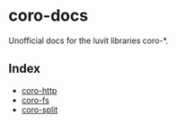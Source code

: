 # coro-docs

Unofficial docs for the luvit libraries coro-*.

## Index

- [coro-http](https://bilal2453.github.io/coro-docs/docs/coro-http.html)
- [coro-fs](https://bilal2453.github.io/coro-docs/docs/coro-fs.html)
- [coro-split](https://bilal2453.github.io/coro-docs/docs/coro-split.html)
